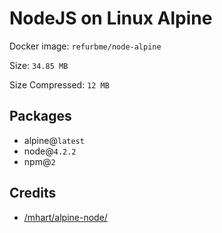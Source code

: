# NodeJS on Linux Alpine

Docker image: `refurbme/node-alpine`

Size: `34.85 MB`

Size Compressed: `12 MB`

## Packages
 - alpine@`latest`
 - node@`4.2.2`
 - npm@`2`

## Credits
 - [/mhart/alpine-node/](https://github.com/mhart/alpine-node/blob/master/Dockerfile)
